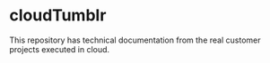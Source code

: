# cloudTumblr
This repository has technical documentation from the real customer projects executed in cloud.
